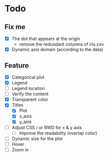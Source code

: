 # Todo

## Fix me
- [x] The dot that appears at the origin
  * remove the redundant columns of iris.csv
- [x] Dynamic axis domain (according to the data)

## Feature
- [x] Categorical plot
- [x] Legend
- [ ] Legend location
- [ ] Verify the content
- [x] Transparent color
- [x] Titles
    - [x] Plot
    - [x] x_axis
    - [x] y_axis
- [ ] Adjust CSS / or RWD for x & y axis
  - [ ] Improve the readability (overlap color)
- [ ] Dynamic size for the plot
- [ ] Hover
- [ ] Zoom in

